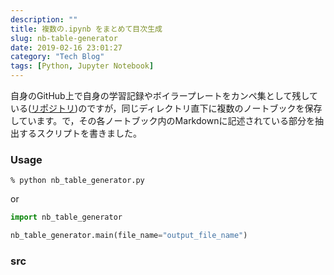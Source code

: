 ```yaml
---
description: ""
title: 複数の.ipynb をまとめて目次生成
slug: nb-table-generator
date: 2019-02-16 23:01:27
category: "Tech Blog"
tags: [Python, Jupyter Notebook]
---
```


自身のGitHub上で自身の学習記録やボイラープレートをカンペ集として残している([リポジトリ](https://github.com/atsukoba/cheatbooks))のですが，同じディレクトリ直下に複数のノートブックを保存しています。で，その各ノートブック内のMarkdownに記述されている部分を抽出するスクリプトを書きました。

<!-- more -->

### Usage

```shell
% python nb_table_generator.py
```

or
``` python
import nb_table_generator

nb_table_generator.main(file_name="output_file_name")
```

### src

<script src="https://gist.github.com/atsukoba/b284847b58c5d4598580dfe9539669e2.js"></script>